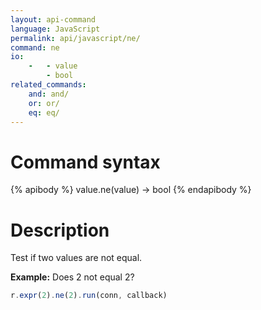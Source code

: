```yaml
---
layout: api-command 
language: JavaScript
permalink: api/javascript/ne/
command: ne 
io:
    -   - value
        - bool
related_commands:
    and: and/
    or: or/
    eq: eq/
---
```


# Command syntax #

{% apibody %}
value.ne(value) &rarr; bool
{% endapibody %}

# Description #

Test if two values are not equal.

__Example:__ Does 2 not equal 2?

```js
r.expr(2).ne(2).run(conn, callback)
```
